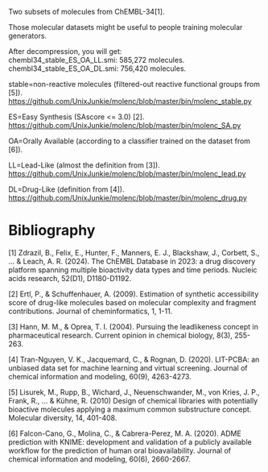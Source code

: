 Two subsets of molecules from ChEMBL-34[1].

Those molecular datasets might be useful to people training molecular generators.

After decompression, you will get:  
chembl34_stable_ES_OA_LL.smi: 585,272 molecules.  
chembl34_stable_ES_OA_DL.smi: 756,420 molecules.  

stable=non-reactive molecules (filtered-out reactive functional groups from [5]).  
https://github.com/UnixJunkie/molenc/blob/master/bin/molenc_stable.py

ES=Easy Synthesis (SAscore <= 3.0) [2].  
https://github.com/UnixJunkie/molenc/blob/master/bin/molenc_SA.py

OA=Orally Available (according to a classifier trained on the dataset from [6]).  

LL=Lead-Like (almost the definition from [3]).  
https://github.com/UnixJunkie/molenc/blob/master/bin/molenc_lead.py

DL=Drug-Like (definition from [4]).  
https://github.com/UnixJunkie/molenc/blob/master/bin/molenc_drug.py

# Bibliography

[1] Zdrazil, B., Felix, E., Hunter, F., Manners, E. J., Blackshaw, J., Corbett, S., ... & Leach, A. R. (2024).
The ChEMBL Database in 2023: a drug discovery platform spanning multiple bioactivity data types and time periods.
Nucleic acids research, 52(D1), D1180-D1192.

[2] Ertl, P., & Schuffenhauer, A. (2009).
Estimation of synthetic accessibility score of drug-like molecules based on molecular complexity and fragment contributions.
Journal of cheminformatics, 1, 1-11.

[3] Hann, M. M., & Oprea, T. I. (2004).
Pursuing the leadlikeness concept in pharmaceutical research.
Current opinion in chemical biology, 8(3), 255-263.

[4] Tran-Nguyen, V. K., Jacquemard, C., & Rognan, D. (2020).
LIT-PCBA: an unbiased data set for machine learning and virtual screening.
Journal of chemical information and modeling, 60(9), 4263-4273.

[5] Lisurek, M., Rupp, B., Wichard, J., Neuenschwander, M., von Kries, J. P., Frank, R., ... & Kühne, R. (2010)
Design of chemical libraries with potentially bioactive molecules applying a maximum common substructure concept.
Molecular diversity, 14, 401-408.

[6] Falcon-Cano, G., Molina, C., & Cabrera-Perez, M. A. (2020).
ADME prediction with KNIME: development and validation of a publicly available workflow for the prediction of human oral bioavailability.
Journal of chemical information and modeling, 60(6), 2660-2667.
